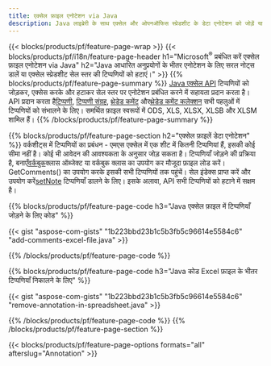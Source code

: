 ```yaml
---
title: एक्सेल फ़ाइल एनोटेशन via Java
description: Java लाइब्रेरी के साथ एक्सेल और ओपनऑफिस स्प्रेडशीट के डेटा एनोटेशन को जोड़ें या हटाएं।
---
```

{{< blocks/products/pf/feature-page-wrap >}}
{{< blocks/products/pf/i18n/feature-page-header h1="Microsoft<sup>&reg;</sup> प्रबंधित करें एक्सेल फ़ाइल एनोटेशन via Java" h2="Java आधारित अनुप्रयोगों के भीतर एनोटेशन के लिए सरल नोट्स डालें या एक्सेल स्प्रेडशीट सेल स्तर की टिप्पणियों को हटाएं।" >}}
{{% blocks/products/pf/feature-page-summary %}}
[Java एक्सेल API](/cells/hi/java/) टिप्पणियों को जोड़कर, एक्सेस करके और हटाकर सेल स्तर पर एनोटेशन प्रबंधित करने में सहायता प्रदान करता है। API प्रदान करता है[टिप्पणी](https://reference.aspose.com/cells/java/com.aspose.cells/Comment), [टिप्पणी संग्रह](https://reference.aspose.com/cells/java/com.aspose.cells/CommentCollection), [थ्रेडेड कमेंट](https://reference.aspose.com/cells/java/com.aspose.cells/ThreadedComment) और[थ्रेडेड कमेंट कलेक्शन](https://reference.aspose.com/cells/java/com.aspose.cells/ThreadedCommentCollection) सभी पहलुओं में टिप्पणियों को संभालने के लिए।
समर्थित फ़ाइल स्वरूपों में ODS, XLS, XLSX, XLSB और XLSM शामिल हैं।
{{% /blocks/products/pf/feature-page-summary %}}

{{% blocks/products/pf/feature-page-section h2="एक्सेल फ़ाइलें डेटा एनोटेशन" %}}
 वर्कशीट्स में टिप्पणियों का प्रबंधन - एमएस एक्सेल में एक शीट में कितनी टिप्पणियां हैं, इसकी कोई सीमा नहीं है। कोई भी आवेदन की आवश्यकता के अनुसार जोड़ सकता है। टिप्पणियाँ जोड़ने की प्रक्रिया है, बनाएँ[वर्कबुक](https://reference.aspose.com/cells/java/com.aspose.cells/Workbook)क्लास ऑब्जेक्ट या वर्कबुक क्लास का उपयोग कर मौजूदा फ़ाइल लोड करें। GetComments() का उपयोग करके इसकी सभी टिप्पणियों तक पहुंचें। सेल इंडेक्स प्राप्त करें और उपयोग करें[setNote](https://reference.aspose.com/cells/java/com.aspose.cells/comment#Note) टिप्पणियाँ डालने के लिए। इसके अलावा, API सभी टिप्पणियों को हटाने में सक्षम है।

{{% blocks/products/pf/feature-page-code h3="Java एक्सेल फ़ाइल में टिप्पणियाँ जोड़ने के लिए कोड" %}}

{{< gist "aspose-com-gists" "1b223bbd23b1c5b3fb5c96614e5584c6" "add-comments-excel-file.java" >}}

{{% /blocks/products/pf/feature-page-code %}}

{{% blocks/products/pf/feature-page-code h3="Java कोड Excel फ़ाइल के भीतर टिप्पणियाँ निकालने के लिए" %}}

{{< gist "aspose-com-gists" "1b223bbd23b1c5b3fb5c96614e5584c6" "remove-annotation-in-spreadsheet.java" >}}

{{% /blocks/products/pf/feature-page-code %}}
{{% /blocks/products/pf/feature-page-section %}}

{{< blocks/products/pf/feature-page-options formats="all" afterslug="Annotation" >}}

